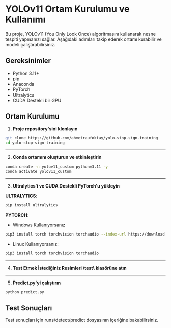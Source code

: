 # YOLOv11 Ortam Kurulumu ve Kullanımı

Bu proje, YOLOv11 (You Only Look Once) algoritmasını kullanarak nesne tespiti yapmanızı sağlar. Aşağıdaki adımları takip ederek ortamı kurabilir ve modeli çalıştırabilirsiniz.

## Gereksinimler

- Python 3.11+
- pip
- Anaconda
- PyTorch
- Ultralytics
- CUDA Destekli bir GPU

## Ortam Kurulumu

1. **Proje repository'sini klonlayın**

```bash
git clone https://github.com/ahmetraufoktay/yolo-stop-sign-training
cd yolo-stop-sign-training
```

---

2. **Conda ortamını oluşturun ve etkinleştirin**

```bash
conda create -n yolov11_custom python=3.11 -y
conda activate yolov11_custom
```

---

3. **Ultralytics'i ve CUDA Destekli PyTorch'u yükleyin**

**ULTRALYTICS**:

```bash
pip install ultralytics
```


**PYTORCH**:

* Windows Kullanıyorsanız

```bash
pip3 install torch torchvision torchaudio --index-url https://download.pytorch.org/whl/cu126
```

* Linux Kullanıyorsanız:

```bash
pip3 install torch torchvision torchaudio
```

---

4. **Test Etmek İstediğiniz Resimleri \test\ klasörüne atın**

---

5. **Predict.py'yi çalıştırın**

```bash
python predict.py
```


## Test Sonuçları

Test sonuçları için runs/detect/predict dosyasının içeriğine bakabilirsiniz.